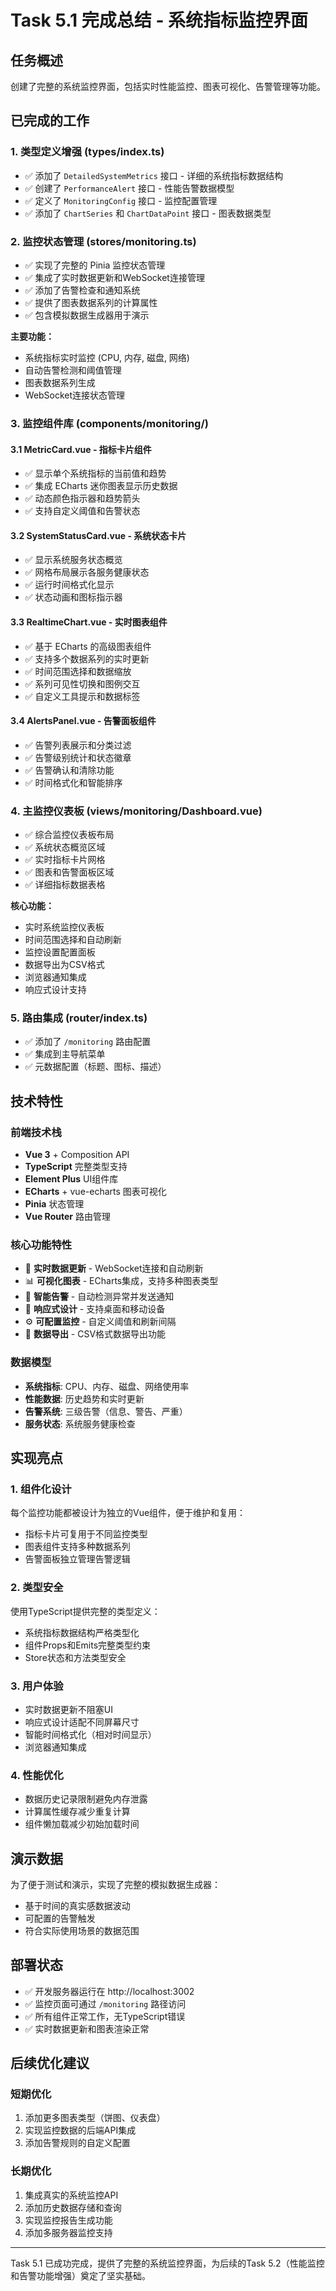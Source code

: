 # Task 5.1 完成总结 - 系统指标监控界面

## 任务概述
创建了完整的系统监控界面，包括实时性能监控、图表可视化、告警管理等功能。

## 已完成的工作

### 1. 类型定义增强 (types/index.ts)
- ✅ 添加了 `DetailedSystemMetrics` 接口 - 详细的系统指标数据结构
- ✅ 创建了 `PerformanceAlert` 接口 - 性能告警数据模型
- ✅ 定义了 `MonitoringConfig` 接口 - 监控配置管理
- ✅ 添加了 `ChartSeries` 和 `ChartDataPoint` 接口 - 图表数据类型

### 2. 监控状态管理 (stores/monitoring.ts)
- ✅ 实现了完整的 Pinia 监控状态管理
- ✅ 集成了实时数据更新和WebSocket连接管理
- ✅ 添加了告警检查和通知系统
- ✅ 提供了图表数据系列的计算属性
- ✅ 包含模拟数据生成器用于演示

**主要功能：**
- 系统指标实时监控 (CPU, 内存, 磁盘, 网络)
- 自动告警检测和阈值管理
- 图表数据系列生成
- WebSocket连接状态管理

### 3. 监控组件库 (components/monitoring/)

#### 3.1 MetricCard.vue - 指标卡片组件
- ✅ 显示单个系统指标的当前值和趋势
- ✅ 集成 ECharts 迷你图表显示历史数据
- ✅ 动态颜色指示器和趋势箭头
- ✅ 支持自定义阈值和告警状态

#### 3.2 SystemStatusCard.vue - 系统状态卡片
- ✅ 显示系统服务状态概览
- ✅ 网格布局展示各服务健康状态
- ✅ 运行时间格式化显示
- ✅ 状态动画和图标指示器

#### 3.3 RealtimeChart.vue - 实时图表组件
- ✅ 基于 ECharts 的高级图表组件
- ✅ 支持多个数据系列的实时更新
- ✅ 时间范围选择和数据缩放
- ✅ 系列可见性切换和图例交互
- ✅ 自定义工具提示和数据标签

#### 3.4 AlertsPanel.vue - 告警面板组件
- ✅ 告警列表展示和分类过滤
- ✅ 告警级别统计和状态徽章
- ✅ 告警确认和清除功能
- ✅ 时间格式化和智能排序

### 4. 主监控仪表板 (views/monitoring/Dashboard.vue)
- ✅ 综合监控仪表板布局
- ✅ 系统状态概览区域
- ✅ 实时指标卡片网格
- ✅ 图表和告警面板区域
- ✅ 详细指标数据表格

**核心功能：**
- 实时系统监控仪表板
- 时间范围选择和自动刷新
- 监控设置配置面板
- 数据导出为CSV格式
- 浏览器通知集成
- 响应式设计支持

### 5. 路由集成 (router/index.ts)
- ✅ 添加了 `/monitoring` 路由配置
- ✅ 集成到主导航菜单
- ✅ 元数据配置（标题、图标、描述）

## 技术特性

### 前端技术栈
- **Vue 3** + Composition API
- **TypeScript** 完整类型支持
- **Element Plus** UI组件库
- **ECharts** + vue-echarts 图表可视化
- **Pinia** 状态管理
- **Vue Router** 路由管理

### 核心功能特性
- 🔄 **实时数据更新** - WebSocket连接和自动刷新
- 📊 **可视化图表** - ECharts集成，支持多种图表类型
- 🚨 **智能告警** - 自动检测异常并发送通知
- 📱 **响应式设计** - 支持桌面和移动设备
- ⚙️ **可配置监控** - 自定义阈值和刷新间隔
- 💾 **数据导出** - CSV格式数据导出功能

### 数据模型
- **系统指标**: CPU、内存、磁盘、网络使用率
- **性能数据**: 历史趋势和实时更新
- **告警系统**: 三级告警（信息、警告、严重）
- **服务状态**: 系统服务健康检查

## 实现亮点

### 1. 组件化设计
每个监控功能都被设计为独立的Vue组件，便于维护和复用：
- 指标卡片可复用于不同监控类型
- 图表组件支持多种数据系列
- 告警面板独立管理告警逻辑

### 2. 类型安全
使用TypeScript提供完整的类型定义：
- 系统指标数据结构严格类型化
- 组件Props和Emits完整类型约束
- Store状态和方法类型安全

### 3. 用户体验
- 实时数据更新不阻塞UI
- 响应式设计适配不同屏幕尺寸
- 智能时间格式化（相对时间显示）
- 浏览器通知集成

### 4. 性能优化
- 数据历史记录限制避免内存泄露
- 计算属性缓存减少重复计算
- 组件懒加载减少初始加载时间

## 演示数据
为了便于测试和演示，实现了完整的模拟数据生成器：
- 基于时间的真实感数据波动
- 可配置的告警触发
- 符合实际使用场景的数据范围

## 部署状态
- ✅ 开发服务器运行在 http://localhost:3002
- ✅ 监控页面可通过 `/monitoring` 路径访问
- ✅ 所有组件正常工作，无TypeScript错误
- ✅ 实时数据更新和图表渲染正常

## 后续优化建议

### 短期优化
1. 添加更多图表类型（饼图、仪表盘）
2. 实现监控数据的后端API集成
3. 添加告警规则的自定义配置

### 长期优化
1. 集成真实的系统监控API
2. 添加历史数据存储和查询
3. 实现监控报告生成功能
4. 添加多服务器监控支持

---

Task 5.1 已成功完成，提供了完整的系统监控界面，为后续的Task 5.2（性能监控和告警功能增强）奠定了坚实基础。
